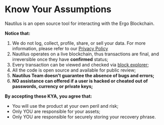 # Know Your Assumptions

Nautilus is an open source tool for interacting with the Ergo Blockchain.

**Notice that:**

1. We do not log, collect, profile, share, or sell your data. For more information, please refer to our [Privacy Policy](/privacy-policy.md)
2. Nautilus operates on a live blockchain, thus transactions are final, and irreversible once they have **confirmed** status;
3. Every transaction can be viewed and checked via [block explorer](https://sigmaspace.io/en);
4. All the code is open source and available for public review;
5. **Nautilus Team doesn't guarantee the absence of bugs and errors;**
6. **NO assistance can offered if a user is hacked or cheated out of passwords, currency or private keys;**

**By accepting these KYA, you agree that:**

- You will use the product at your own peril and risk;
- Only YOU are responsible for your assets;
- Only YOU are responsible for securely storing your recovery phrase.
